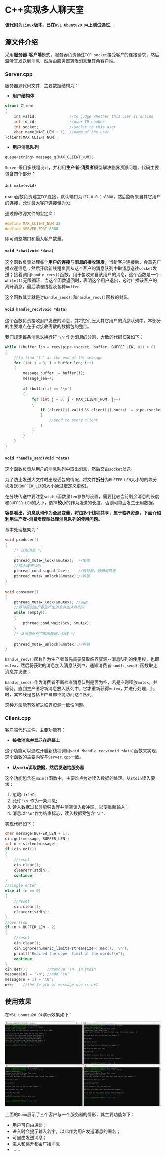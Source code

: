 # C++实现多人聊天室

**该代码为`Linux`版本，已在`WSL Ubuntu20.04`上测试通过.**

## 源文件介绍

采用**服务器-客户端**模式，服务器负责通过`TCP socket`接受客户的连接请求，然后监听其发送到消息，然后由服务器转发消息至其余客户端。

### Server.cpp

服务器源代码文件，主要数据结构为：

- **用户结构体**

```cpp
struct Client
{
    int valid;               //to judge whether this user is online
    int fd_id;               //user ID number
    int socket;              //socket to this user
    char name[NAME_LEN + 1]; //name of the user
}client[MAX_CLIENT_NUM];
```

- **用户消息队列**

```cpp
queue<string> message_q[MAX_CLIENT_NUM];
```

`Server`采用多线程设计，并利用**生产者-消费者**模型解决临界资源问题，代码主要包含四个部分：

#### `int main(void)`

main函数负责建立`TCP`连接，默认端口为`127.0.0.1:8888`，然后监听来自其它用户的连接，允许最大客户连接量为`32`.

通过修改源文件的宏定义：

```cpp
#define MAX_CLIENT_NUM 32
#define SERVER_PORT 8888
```

即可调整端口和最大客户数量。

#### `void *chat(void *data)`

这个函数负责处理每个**用户的连接**与**消息的接收转发**，当新客户连接后，会首先广播欢迎信息；然后开启新线程负责从这个客户的消息队列中取消息送往`socket`发送；接着调用`handle_recv()`函数，用于接收来自该用户的消息，这个函数是一个`while(1)`无限循环，当这个函数返回时，表明这个用户退出，这时广播该客户的离开消息，最后清理线程及各种`buffer`.

这个函数其实就是对`handle_send()`和`handle_recv()`函数的封装。

#### `void handle_recv(void *data)`

这个函数负责接收用户发送的消息，并将它们压入其它用户的消息队列中。本部分的主要难点在于对接收离散的数据包的整合。

我们规定每条消息以换行符`'\n'`作为消息的分割，大致的代码框架如下：

```cpp
while ((buffer_len = recv(pipe->socket, buffer, BUFFER_LEN, 0)) > 0)
{
    //to find '\n' as the end of the message
    for (int i = 0; i < buffer_len; i++)
    {
        message_buffer += buffer[i];
        message_len++;

        if (buffer[i] == '\n')
        {
            for (int j = 0; j < MAX_CLIENT_NUM; j++)
            {
                if (client[j].valid && client[j].socket != pipe->socket)
                {
                    //send to every client
                }
            }  
        }
    }
}
```

#### `void *handle_send(void *data)`

这个函数负责从用户的消息队列中取出消息，然后交由`socket`发送。

为了防止发送大文件时出现丢包的情况，将文件**拆分**为`BUFFER_LEN`大小的的块分块发送(`BUFFER_LEN`的大小通过宏定义更改)。

在分块传送中要注意`send()`函数里`len`参数的设置，需要比较当前剩余消息的长度和`BUFFER_LEN`的大小，选择**较小**的作为发送的长度，否则可能会发生无用数据。

**容易看出，消息队列作为全局变量，将由多个线程共享，属于临界资源，下面介绍利用生产者-消费者模型处理消息队列的使用问题。**

基本处理框架为：

```cpp
void producer()
{
    /* 获取消息 */
    ......
    pthread_mutex_lock(&mutex);  //加锁
    //插入缓冲队列
    pthread_cond_signal(&cv);    //信号量，通知消费者
    pthread_mutex_unlock(&mutex);//解锁
}

void consumer()
{
    pthread_mutex_lock(&mutex); //加锁
    //等待直到生产者生产出消息并加入队列中
    while (empty())
    {
        pthread_cond_wait(&cv, &mutex);
    }
    /* 从消息队列中取出数据，处理 */
    ......
    pthread_mutex_unlock(&mutex);//解锁
}
```

`handle_recv()`函数作为生产者首先需要获取临界资源--消息队列的使用权，也即`mutex`，然后将获取的消息加入消息队列中，通知消费者`handle_send()`函数取走消息并发送；

`handle_send()`作为消费者不断检查消息队列是否为空，若是空则释放`mutex`，并等待，直到生产者将新消息放入队列中，它才重新获得`mutex`，并进行处理，此时，其它线程包括生产者都不能访问这个队列。

这种方法能有效解决临界资源一致性问题。

### Client.cpp

客户端代码文件，主要功能有：

- **接收消息并显示在屏幕上**
 
这个功能可以通过开启新线程调用`void *handle_recv(void *data)`函数来实现，这个函数的主要内容与`Server.cpp`一致。

- **从`stdin`读取数据，然后发送给服务器**

这个功能包含在`main()`函数中，主要难点为对读入数据的处理。从`stdin`读入要求：

1. 忽略`ctrl+D`;
2. 允许`'\n'`作为一条消息;
3. 读入数据过长时能够丢弃并清空读入缓冲区，以便重新输入；
4. 消息以`'\n'`作为结束标志，读入数据要包含`'\n'`.

实现代码如下：

```cpp
char message[BUFFER_LEN + 1];
cin.get(message, BUFFER_LEN);
int n = strlen(message);
if (cin.eof())
{
    //reset
    cin.clear();
    clearerr(stdin);
    continue;
}
//single enter
else if (n == 0)
{
    //reset
    cin.clear();
    clearerr(stdin);
}
//overflow
if (n > BUFFER_LEN - 2)
{
    //reset
    cin.clear();
    cin.ignore(numeric_limits<streamsize>::max(), '\n');
    printf("Reached the upper limit of the words!\n");
    continue;
}
cin.get();         //remove '\n' in stdin
message[n] = '\n'; //add '\n'
message[n + 1] = '\0';
n++;    //the length of message now is n+1
```

## 使用效果

在`WSL Ubuntu20.04`演示效果如下：

![demo](./demo.png)

上面的`Demo`展示了三个客户与一个服务器的情形，其主要功能如下：

- 用户可自由进出；
- 进入时会提示输入名字，以此作为用户发送消息的署名；
- 可自由发送消息；
- 进入和离开都会广播消息
- ......